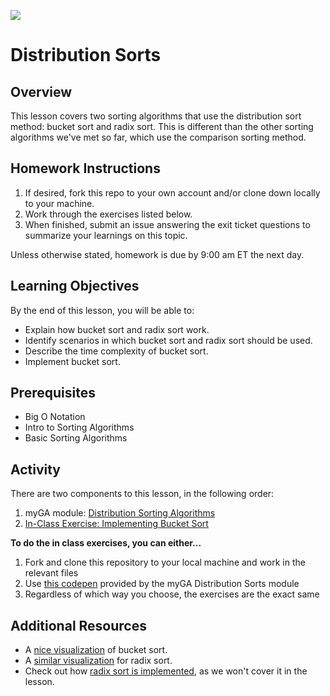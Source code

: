 ![](https://ga-dash.s3.amazonaws.com/production/assets/logo-9f88ae6c9c3871690e33280fcf557f33.png) 

# Distribution Sorts

## Overview
This lesson covers two sorting algorithms that use the distribution sort method: bucket sort and radix sort. This is different than the other sorting algorithms we've met so far, which use the comparison sorting method.

## Homework Instructions

1. If desired, fork this repo to your own account and/or clone down locally to your machine.
1. Work through the exercises listed below. 
1. When finished, submit an issue answering the exit ticket questions to summarize your learnings on this topic.

Unless otherwise stated, homework is due by 9:00 am ET the next day. 

## Learning Objectives
By the end of this lesson, you will be able to:
- Explain how bucket sort and radix sort work.
- Identify scenarios in which bucket sort and radix sort should be used.
- Describe the time complexity of bucket sort.
- Implement bucket sort.

## Prerequisites
* Big O Notation
* Intro to Sorting Algorithms
* Basic Sorting Algorithms

## Activity

There are two components to this lesson, in the following order: 
1. myGA module: [Distribution Sorting Algorithms](https://my.generalassemb.ly/activities/802)
2. [In-Class Exercise: Implementing Bucket Sort](./exercises/BucketSort.js)

**To do the in class exercises, you can either...**

1. Fork and clone this repository to your local machine and work in the relevant files
1. Use [this codepen](https://codepen.io/GAmarketing/pen/RdwpEJ?editors=0010#0) provided by the myGA Distribution Sorts module
1. Regardless of which way you choose, the exercises are the exact same

## Additional Resources
- A [nice visualization](https://www.cs.usfca.edu/~galles/visualization/BucketSort.html) of bucket sort.
- A [similar visualization](https://www.cs.usfca.edu/~galles/visualization/RadixSort.html) for radix sort.
- Check out how [radix sort is implemented](https://github.com/trekhleb/javascript-algorithms/tree/master/src/algorithms/sorting/radix-sort), as we won't cover it in the lesson.
